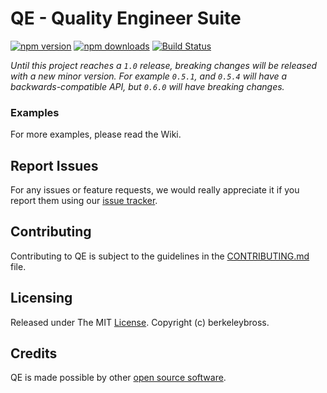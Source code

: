 # QE - Quality Engineer Suite

[![npm version](https://img.shields.io/npm/v/@berkeleybross/qe.svg?style=flat-square)](https://www.npmjs.org/package/@berkeleybross/qe)
[![npm downloads](https://img.shields.io/npm/dm/@berkeleybross/qe.svg?style=flat-square)](http://npm-stat.com/charts.html?package=@berkeleybross/qe)
[![Build Status](https://travis-ci.com/berkeleybross/qe.svg?branch=master)](https://travis-ci.com/berkeleybross/qe)

_Until this project reaches a `1.0` release, breaking changes will be released with a new minor version. For example `0.5.1`, and `0.5.4` will have a backwards-compatible API, but `0.6.0` will have breaking changes._

### Examples

For more examples, please read the Wiki.

## Report Issues

For any issues or feature requests, we would really appreciate it if you report
them using our [issue tracker](https://github.com/berkeleybross/qe/issues).

## Contributing

Contributing to QE is subject to the guidelines in the
[CONTRIBUTING.md](CONTRIBUTING.md) file.

## Licensing

Released under The MIT [License](./LICENSE). Copyright (c) berkeleybross.

## Credits

QE is made possible by other [open source software](NOTICE.md).
